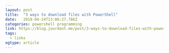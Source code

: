 ```yaml
---
layout: post 
title:  "3 ways to download files with PowerShell" 
date:   2018-04-24T13:06:27.786Z 
categories: powershell programming 
link: https://blog.jourdant.me/post/3-ways-to-download-files-with-powershell 
tags:
  - links
ogtype: article 
---
```


